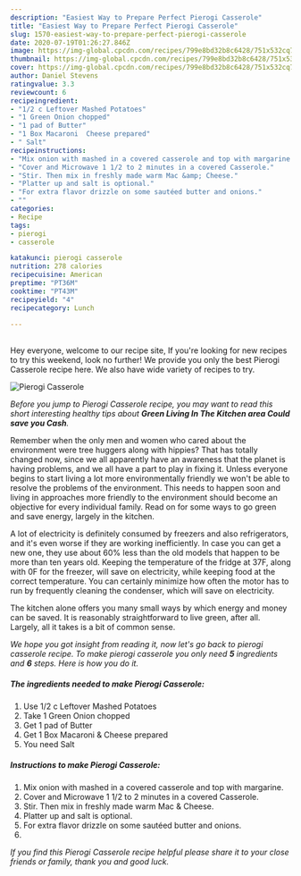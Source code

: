 ```yaml
---
description: "Easiest Way to Prepare Perfect Pierogi Casserole"
title: "Easiest Way to Prepare Perfect Pierogi Casserole"
slug: 1570-easiest-way-to-prepare-perfect-pierogi-casserole
date: 2020-07-19T01:26:27.846Z
image: https://img-global.cpcdn.com/recipes/799e8bd32b8c6428/751x532cq70/pierogi-casserole-recipe-main-photo.jpg
thumbnail: https://img-global.cpcdn.com/recipes/799e8bd32b8c6428/751x532cq70/pierogi-casserole-recipe-main-photo.jpg
cover: https://img-global.cpcdn.com/recipes/799e8bd32b8c6428/751x532cq70/pierogi-casserole-recipe-main-photo.jpg
author: Daniel Stevens
ratingvalue: 3.3
reviewcount: 6
recipeingredient:
- "1/2 c Leftover Mashed Potatoes"
- "1 Green Onion chopped"
- "1 pad of Butter"
- "1 Box Macaroni  Cheese prepared"
- " Salt"
recipeinstructions:
- "Mix onion with mashed in a covered casserole and top with margarine."
- "Cover and Microwave 1 1/2 to 2 minutes in a covered Casserole."
- "Stir. Then mix in freshly made warm Mac &amp; Cheese."
- "Platter up and salt is optional."
- "For extra flavor drizzle on some sautéed butter and onions."
- ""
categories:
- Recipe
tags:
- pierogi
- casserole

katakunci: pierogi casserole 
nutrition: 278 calories
recipecuisine: American
preptime: "PT36M"
cooktime: "PT43M"
recipeyield: "4"
recipecategory: Lunch

---
```

<br>
Hey everyone, welcome to our recipe site, If you're looking for new recipes to try this weekend, look no further! We provide you only the best Pierogi Casserole recipe here. We also have wide variety of recipes to try.
<br>


![Pierogi Casserole](https://img-global.cpcdn.com/recipes/799e8bd32b8c6428/751x532cq70/pierogi-casserole-recipe-main-photo.jpg)

<i>Before you jump to Pierogi Casserole recipe, you may want to read this short interesting healthy tips about 
<strong>Green Living In The Kitchen area Could save you Cash</strong>.</i>
</br>

Remember when the only men and women who cared about the environment were tree huggers along with hippies? That has totally changed now, since we all apparently have an awareness that the planet is having problems, and we all have a part to play in fixing it. Unless everyone begins to start living a lot more environmentally friendly we won't be able to resolve the problems of the environment. This needs to happen soon and living in approaches more friendly to the environment should become an objective for every individual family. Read on for some ways to go green and save energy, largely in the kitchen.

A lot of electricity is definitely consumed by freezers and also refrigerators, and it's even worse if they are working inefficiently. In case you can get a new one, they use about 60% less than the old models that happen to be more than ten years old. Keeping the temperature of the fridge at 37F, along with 0F for the freezer, will save on electricity, while keeping food at the correct temperature. You can certainly minimize how often the motor has to run by frequently cleaning the condenser, which will save on electricity.

The kitchen alone offers you many small ways by which energy and money can be saved. It is reasonably straightforward to live green, after all. Largely, all it takes is a bit of common sense.


<i>We hope you got insight from reading it, now let's go back to pierogi casserole recipe. To make pierogi casserole you only need <strong>5</strong> ingredients and <strong>6</strong> steps. Here is how you do it.
</i>

##### The ingredients needed to make Pierogi Casserole:

1. Use 1/2 c Leftover Mashed Potatoes
1. Take 1 Green Onion chopped
1. Get 1 pad of Butter
1. Get 1 Box Macaroni &amp; Cheese prepared
1. You need  Salt


##### Instructions to make Pierogi Casserole:

1. Mix onion with mashed in a covered casserole and top with margarine.
1. Cover and Microwave 1 1/2 to 2 minutes in a covered Casserole.
1. Stir. Then mix in freshly made warm Mac &amp; Cheese.
1. Platter up and salt is optional.
1. For extra flavor drizzle on some sautéed butter and onions.
1. 


<i>If you find this Pierogi Casserole recipe helpful please share it to your close friends or family, thank you and good luck.</i>
